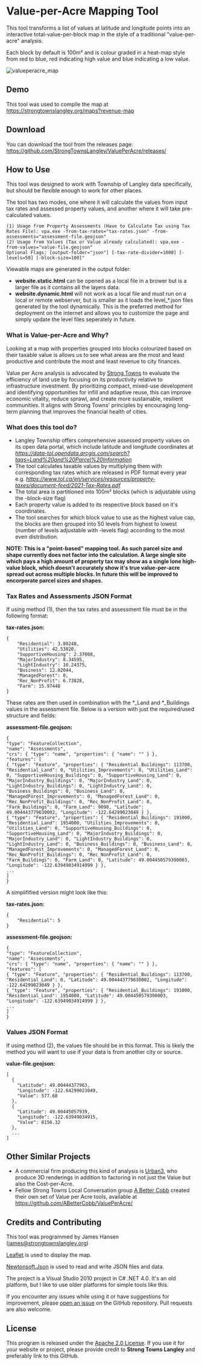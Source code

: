 # Value-per-Acre Mapping Tool
This tool transforms a list of values at latitude and longitude points into an interactive total-value-per-block map in the style of a traditional "value-per-acre" analysis.

Each block by default is 100m² and is colour graded in a heat-map style from red to blue, red indicating high value and blue indicating a low value.

![valueperacre_map](https://github.com/StrongTownsLangley/ValuePerAcre/assets/160652425/e6086d8a-2f75-4d5f-9fb8-9a3ffa4089b9)

## Demo
This tool was used to compile the map at https://strongtownslangley.org/maps?revenue-map

## Download
You can download the tool from the releases page: https://github.com/StrongTownsLangley/ValuePerAcre/releases/

## How to Use
This tool was designed to work with Township of Langley data specifically, but should be flexible enough to work for other places.

The tool has two modes, one where it will calculate the values from input tax rates and assessed property values, and another where it will take pre-calculated values.

```
(1) Usage from Property Assessments (Have to Calculate Tax using Tax Rates File): vpa.exe -from-tax-rates="tax-rates.json" -from-assessments="assessment-file.geojson"
(2) Usage from Values (Tax or Value already calculated): vpa.exe -from-values="value-file.geojson"
Optional Flags: [output-folder="json"] [-tax-rate-divider=1000] [-levels=50] [-block-size=100]"
```

Viewable maps are generated in the output folder:
- **website.static.html** can be opened as a local file in a brower but is a larger file as it contains all the layers data.
- **website.dynamic.html** will not work as a local file and must run on a local or remote webserver, but is smaller as it loads the level_\*.json files generated by the tool dynamically. This is the preferred method for deployment on the internet and allows you to customize the page and simply update the level files seperately in future.

### What is Value-per-Acre and Why?
Looking at a map with properties grouped into blocks colourized based on their taxable value is allows us to see what areas are the most and least productive and contribute the most and least revenue to city finances.

Value per Acre analysis is advocated by [Strong Towns](https://strongtowns.org) to evaluate the efficiency of land use by focusing on its productivity relative to infrastructure investment. By prioritizing compact, mixed-use development and identifying opportunities for infill and adaptive reuse, this can improve economic vitality, reduce sprawl, and create more sustainable, resilient communities. It aligns with Strong Towns' principles by encouraging long-term planning that improves the financial health of cities.

### What does this tool do?
- Langley Township offers comprehensive assessed property values on its open data portal, which include latitude and longitude coordinates at *https://data-tol.opendata.arcgis.com/search?tags=Land%20and%20Parcel%20Information*
- The tool calculates taxable values by multiplying them with corresponding tax rates which are released in PDF format every year e.g. *https://www.tol.ca/en/services/resources/property-taxes/document-feed/2021-Tax-Rates.pdf*
- The total area is partitioned into 100m² blocks (which is adjustable using the -block-size flag)
- Each property value is added to its respective block based on it's coordinates.
- The tool searches for which block value to use as the highest value cap, the blocks are then grouped into 50 levels from highest to lowest (number of levels adjustable with -levels flag) according to the most even distribution.

**NOTE: This is a "point-based" mapping tool. As such parcel size and shape currently does not factor into the calculation. A large single site which pays a high amount of property tax may show as a single lone high-value block, which doesn't accurately show it's true value-per-acre spread out across multiple blocks. In future this will be improved to encorporate parcel sizes and shapes.**



### Tax Rates and Assessments JSON Format
If using method (1), then the tax rates and assessment file must be in the following format:

**tax-rates.json:**
```
{
    "Residential": 3.80248,
    "Utilities": 42.53820,
    "SupportiveHousing": 2.37008,
    "MajorIndustry": 8.34595,
    "LightIndustry": 10.24375,
    "Business": 12.02044,
    "ManagedForest": 0,
    "Rec_NonProfit": 6.73828,
    "Farm": 15.97448
}
```
These rates are then used in combination with the *_Land and *_Buildings values in the assessment file. Below is a version with just the required/used structure and fields:

**assessment-file.geojson:**
```
{
"type": "FeatureCollection",
"name": "Assessments",
"crs": { "type": "name", "properties": { "name": "" } },
"features": [
{ "type": "Feature", "properties": { "Residential_Buildings": 113700, "Residential_Land": 0, "Utilities_Improvements": 0, "Utilities_Land": 0, "SupportiveHousing_Buildings": 0, "SupportiveHousing_Land": 0, "MajorIndustry_Buildings": 0, "MajorIndustry_Land": 0, "LightIndustry_Buildings": 0, "LightIndustry_Land": 0, "Business_Buildings": 0, "Business_Land": 0, "ManagedForest_Improvements": 0, "ManagedForest_Land": 0, "Rec_NonProfit_Buildings": 0, "Rec_NonProfit_Land": 0, "Farm_Buildings": 0, "Farm_Land": 9098, "Latitude": 49.004443779630002, "Longitude": -122.64299023049 } },
{ "type": "Feature", "properties": { "Residential_Buildings": 191000, "Residential_Land": 1954000, "Utilities_Improvements": 0, "Utilities_Land": 0, "SupportiveHousing_Buildings": 0, "SupportiveHousing_Land": 0, "MajorIndustry_Buildings": 0, "MajorIndustry_Land": 0, "LightIndustry_Buildings": 0, "LightIndustry_Land": 0, "Business_Buildings": 0, "Business_Land": 0, "ManagedForest_Improvements": 0, "ManagedForest_Land": 0, "Rec_NonProfit_Buildings": 0, "Rec_NonProfit_Land": 0, "Farm_Buildings": 0, "Farm_Land": 0, "Latitude": 49.004450579390003, "Longitude": -122.63949034914999 } },
...
]
}
```

A simplifified version might look like this:

**tax-rates.json:**
```
{
    "Residential": 5
}
```
**assessment-file.geojson:**
```
{
"type": "FeatureCollection",
"name": "Assessments",
"crs": { "type": "name", "properties": { "name": "" } },
"features": [
{ "type": "Feature", "properties": { "Residential_Buildings": 113700, "Residential_Land": 0, "Latitude": 49.004443779630002, "Longitude": -122.64299023049 } },
{ "type": "Feature", "properties": { "Residential_Buildings": 191000, "Residential_Land": 1954000, "Latitude": 49.004450579390003, "Longitude": -122.63949034914999 } },
...
]
}
```

### Values JSON Format
If using method (2), the values file should be in this format. This is likely the method you will want to use if your data is from another city or source.

**value-file.geojson:**
```
[
  {
    "Latitude": 49.00444377963,
    "Longitude": -122.64299023049,
    "Value": 577.68
  },
  {
    "Latitude": 49.00445057939,
    "Longitude": -122.63949034915,
    "Value": 8156.32
  },
  ...
]
```

## Other Similar Projects
- A commercial firm producing this kind of analysis is [Urban3](https://www.urbanthree.com/), who produce 3D renderings in addition to factoring in not just the Value but also the Cost-per-Acre.
- Fellow Strong Towns Local Conversation group [A Better Cobb](https://abettercobb.substack.com/) created their own set of Value per Acre tools, available at https://github.com/ABetterCobb/ValuePerAcre/

## Credits and Contributing

This tool was programmed by James Hansen (james@strongtownslangley.org)

[Leaflet](https://github.com/Leaflet/Leaflet) is used to display the map.

[Newtonsoft.Json](https://github.com/JamesNK/Newtonsoft.Json) is used to read and write JSON files and data.

The project is a Visual Studio 2010 project in C# .NET 4.0. It's an old platform, but I like to use older platforms for simple tools like this.

If you encounter any issues while using it or have suggestions for improvement, please [open an issue](https://github.com/StrongTownsLangley/ValuePerAcre/issues) on the GitHub repository. Pull requests are also welcome.

## License

This program is released under the [Apache 2.0 License](https://github.com/StrongTownsLangley/ValuePerAcre/blob/main/LICENSE). If you use it for your website or project, please provide credit to **Strong Towns Langley** and preferably link to this GitHub.
